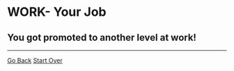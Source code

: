 # WORK- Your Job
## You got promoted to another level at work!
---
[Go Back](good1.md)
[Start Over](../home.md)

